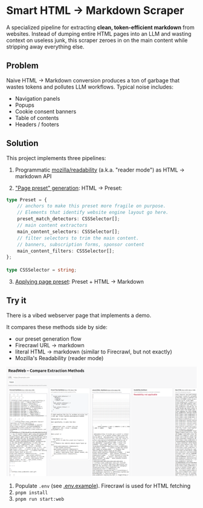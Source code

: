 # Smart HTML → Markdown Scraper

A specialized pipeline for extracting **clean, token-efficient markdown** from websites.
Instead of dumping entire HTML pages into an LLM and wasting context on useless junk, this scraper zeroes in on the main content while stripping away everything else.

## Problem

Naive HTML -> Markdown conversion produces a ton of garbage that wastes tokens and pollutes LLM workflows. Typical noise includes:

- Navigation panels
- Popups
- Cookie consent banners
- Table of contents
- Headers / footers

## Solution

This project implements three pipelines:

1. Programmatic [mozilla/readability](https://github.com/mozilla/readability) (a.k.a. "reader mode") as HTML -> markdown API

2. ["Page preset" generation](src/presets/suggestPreset.ts): HTML -> Preset:

```typescript
type Preset = {
    // anchors to make this preset more fragile on purpose.
    // Elements that identify website engine layout go here.
    preset_match_detectors: CSSSelector[];
    // main content extractors
    main_content_selectors: CSSSelector[];
    // filter selectors to trim the main content.
    // banners, subscription forms, sponsor content
    main_content_filters: CSSSelector[];
};

type CSSSelector = string;
```

3. [Applying page preset](./src/presets/applyPreset.ts): Preset + HTML -> Markdown

## Try it

There is a vibed webserver page that implements a demo.

It compares these methods side by side:

- our preset generation flow
- Firecrawl URL -> markdown
- literal HTML -> markdown (similar to Firecrawl, but not exactly)
- Mozilla's Readability (reader mode)

![demo page](./img/webserver.png)

1. Populate `.env` (see [.env.example](./.env.example)). Firecrawl is used for HTML fetching
2. `pnpm install`
3. `pnpm run start:web`
